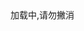 <!-- 友链朋友圈样式 -->
<link rel="stylesheet" href="https://cdn.jsdelivr.net/gh/Rock-Candy-Tea/hexo-friendcircle-demo@main/css/fcircle-lmm.css">

<!-- 全局引入友链朋友圈配置项 -->
<script type="text/javascript">
var fdata = {
    apiurl: 'https://fcircle.wyblog1.tk/all',
    initnumber: 20, //【可选】页面初始化展示文章数量
    stepnumber: 10,//【可选】每次加载增加的篇数
    error_img: 'https://sdn.geekzu.org/avatar/57d8260dfb55501c37dde588e7c3852c' //【可选】头像加载失败时默认显示的头像
}
</script>

<!-- 友链朋友圈JS -->
<script type="text/javascript" src="https://cdn.jsdelivr.net/gh/Rock-Candy-Tea/hexo-friendcircle-demo@main/js/fcircle-lmm.js"></script>

<!-- 挂载友链朋友圈的容器 -->
<div id="fcircleContainer">加载中,请勿撇消</div>
